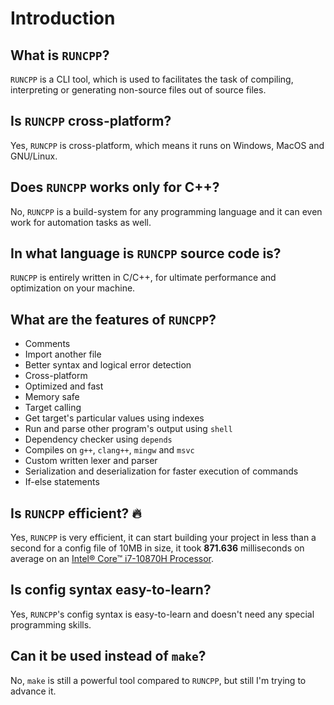 # Introduction

## What is `RUNCPP`?

`RUNCPP` is a CLI tool, which is used to facilitates the task of compiling, interpreting or generating non-source files out of source files.

## Is `RUNCPP` cross-platform?

Yes, `RUNCPP` is cross-platform, which means it runs on Windows, MacOS and GNU/Linux.

## Does `RUNCPP` works only for C++?

No, `RUNCPP` is a build-system for any programming language and it can even work for automation tasks as well.

## In what language is `RUNCPP` source code is?

`RUNCPP` is entirely written in C/C++, for ultimate performance and optimization on your machine.

## What are the features of `RUNCPP`?

- Comments
- Import another file
- Better syntax and logical error detection
- Cross-platform
- Optimized and fast
- Memory safe
- Target calling
- Get target's particular values using indexes
- Run and parse other program's output using `shell`
- Dependency checker using `depends`
- Compiles on `g++`, `clang++`, `mingw` and `msvc`
- Custom written lexer and parser
- Serialization and deserialization for faster execution of commands
- If-else statements

## Is `RUNCPP` efficient? :fire:

Yes, `RUNCPP` is very efficient, it can start building your project in less than a second for a config file of 10MB in size, it took **871.636** milliseconds on average on an [Intel® Core™ i7-10870H Processor](https://ark.intel.com/content/www/us/en/ark/products/208018/intel-core-i710870h-processor-16m-cache-up-to-5-00-ghz.html).

## Is config syntax easy-to-learn?

Yes, `RUNCPP`'s config syntax is easy-to-learn and doesn't need any special programming skills.

## Can it be used instead of `make`?

No, `make` is still a powerful tool compared to `RUNCPP`, but still I'm trying to advance it.